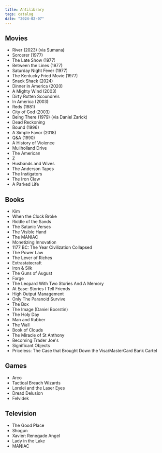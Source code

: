 ```yaml
---
title: Antilibrary
tags: catalog
date: "2024-02-07"
---
```


## Movies

- River (2023) (via Sumana)
- Sorcerer (1977)
- The Late Show (1977)
- Between the Lines (1977)
- Saturday Night Fever (1977)
- The Kentucky Fried Movie (1977)
- Snack Shack (2024)
- Dinner in America (2020)
- A Mighty Wind (2003)
- Dirty Rotten Scoundrels
- In America (2003)
- Reds (1981)
- City of God (2003)
- Being There (1979) (via Daniel Zarick)
- Dead Reckoning
- Bound (1996)
- A Simple Favor (2018)
- Q&A (1990)
- A History of Violence
- Mullholland Drive
- The American
- Z
- Husbands and Wives
- The Anderson Tapes
- The Instigators
- The Iron Claw
- A Parked Life

## Books

- Kim
- When the Clock Broke
- Riddle of the Sands
- The Satanic Verses
- The Visible Hand
- The MANIAC
- Monetizing Innovation
- 1177 BC: The Year Civilization Collapsed
- The Power Law
- The Lever of Riches
- Extrastatecraft
- Iron & Silk
- The Guns of August
- Forge
- The Leopard With Two Stories And A Memory
- At Ease: Stories I Tell Friends
- High Output Management
- Only The Paranoid Survive
- The Box
- The Image (Daniel Boorstin)
- The Holy Day
- Man and Rubber
- The Wall
- Book of Clouds
- The Miracle of St Anthony
- Becoming Trader Joe's
- Significant Objects
- Priceless: The Case that Brought Down the Visa/MasterCard Bank Cartel

## Games

- Arco
- Tactical Breach Wizards
- Lorelei and the Laser Eyes
- Dread Delusion
- Felvidek

## Television

- The Good Place
- Shogun
- Xavier: Renegade Angel
- Lady in the Lake
- MANIAC
